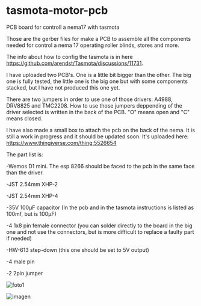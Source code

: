 # tasmota-motor-pcb
PCB board for controll a nema17 with tasmota


Those are the gerber files for make a PCB to assemble all the components needed for control a nema 17 operating roller blinds, stores and more.

The info about how to config the tasmota is in here https://github.com/arendst/Tasmota/discussions/11731.

I have uploaded two PCB's. One is a little bit bigger than the other. The big one is fully tested, the little one is the big one but with some components stacked, but I have not produced this one yet.

There are two jumpers in order to use one of those drivers: A4988, DRV8825 and TMC2208. How to use those jumpers deppending of the driver selected is written in the back of the PCB. "O" means open and "C" means closed.

I have also made a small box to attach the pcb on the back of the nema. It is still a work in progress and it should be updated soon. It's uploaded here:  https://www.thingiverse.com/thing:5526654

The part list is:


-Wemos D1 mini. The esp 8266 should be faced to the pcb in the same face than the driver.

-JST 2.54mm XHP-2

-JST 2.54mm XHP-4

-35V 100μF capacitor (In the pcb and in the tasmota instructions is listed as 100mf, but is 100μF)

-4 1x8 pin female connector (you can solder directly to the board in the big one and not use the connectors, but is more difficult to replace a faulty part if needed)

-HW-613 step-down (this one should be set to 5V output)

-4 male pin

-2 2pin jumper

![foto1](https://user-images.githubusercontent.com/5169740/191841561-7c89e66a-ec90-4526-a355-b9c57f50acb5.jpg)


![imagen](https://user-images.githubusercontent.com/5169740/191841045-fd6e1e0a-721f-4c07-bcf0-691c5f9dedc5.png)
